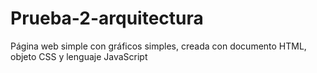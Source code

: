 # Prueba-2-arquitectura
Página web simple con gráficos simples, creada con documento HTML, objeto CSS y lenguaje JavaScript
